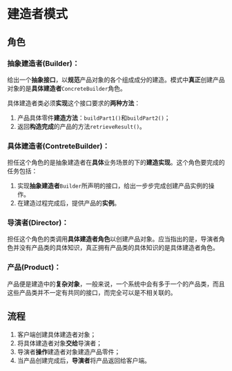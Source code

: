 # 建造者模式

## 角色

### 抽象建造者(Builder)：

给出一个**抽象接口**，以**规范**产品对象的各个组成成分的建造。模式中**真正**创建产品对象的是**具体建造者**`ConcreteBuilder`角色。

具体建造者类必须**实现**这个接口要求的**两种方法**：

1. 产品具体零件**建造方法**：`buildPart1()`和`buildPart2()`；
2. 返回**构造完成**的产品的方法`retrieveResult()`。

### 具体建造者(ContreteBuilder)：

担任这个角色的是抽象建造者在**具体**业务场景的下的**建造实现**。这个角色要完成的任务包括：

1. 实现**抽象建造者**`Builder`所声明的接口，给出一步步完成创建产品实例的操作。
2. 在建造过程完成后，提供产品的**实例**。

### 导演者(Director)：

担任这个角色的类调用**具体建造者角色**以创建产品对象。应当指出的是，导演者角色并没有产品类的具体知识，真正拥有产品类的具体知识的是具体建造者角色。

### 产品(Product)：

产品便是建造中的**复杂对象**，一般来说，一个系统中会有多于一个的产品类，而且这些产品类并不一定有共同的接口，而完全可以是不相关联的。



## 流程

1. 客户端创建具体建造者对象；
2. 将具体建造者对象**交给**导演者；
3. 导演者**操作**建造者对象建造产品零件；
4. 当产品创建完成后，**导演者**将产品返回给客户端。